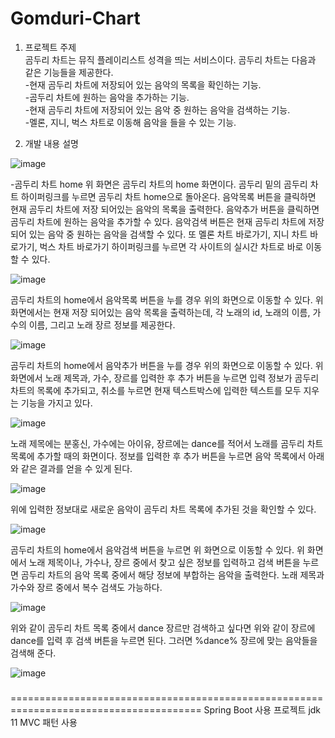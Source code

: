 # Gomduri-Chart

1.	프로젝트 주제\
곰두리 차트는 뮤직 플레이리스트 성격을 띄는 서비스이다. 곰두리 차트는 다음과 같은 기능들을 제공한다.\
 -현재 곰두리 차트에 저장되어 있는 음악의 목록을 확인하는 기능.\
 -곰두리 차트에 원하는 음악을 추가하는 기능.\
 -현재 곰두리 차트에 저장되어 있는 음악 중 원하는 음악을 검색하는 기능.\
 -멜론, 지니, 벅스 차트로 이동해 음악을 들을 수 있는 기능.


2.	개발 내용 설명

![image](https://user-images.githubusercontent.com/79496557/220836453-1c30662f-92df-40b6-b6ca-16d539e7b8bb.png)
 
-곰두리 차트 home
위 화면은 곰두리 차트의 home 화면이다. 곰두리 밑의 곰두리 차트 하이퍼링크를 누르면 곰두리 차트 home으로 돌아온다. 음악목록 버튼을 클릭하면 현재 곰두리 차트에 저장 되어있는 음악의 목록을 출력한다. 음악추가 버튼을 클릭하면 곰두리 차트에 원하는 음악을 추가할 수 있다. 음악검색 버튼은 현재 곰두리 차트에 저장되어 있는 음악 중 원하는 음악을 검색할 수 있다. 또 멜론 차트 바로가기, 지니 차트 바로가기, 벅스 차트 바로가기 하이퍼링크를 누르면 각 사이트의 실시간 차트로 바로 이동할 수 있다.

![image](https://user-images.githubusercontent.com/79496557/220836483-89b78866-7c0b-4e76-a608-a3b5986b0e71.png)


곰두리 차트의 home에서 음악목록 버튼을 누를 경우 위의 화면으로 이동할 수 있다. 위 화면에서는 현재 저장 되어있는 음악 목록을 출력하는데, 각 노래의 id, 노래의 이름, 가수의 이름, 그리고 노래 장르 정보를 제공한다.

![image](https://user-images.githubusercontent.com/79496557/220836503-cffd02da-52b4-4491-baa4-5a0fd89c4f97.png)
 

곰두리 차트의 home에서 음악추가 버튼을 누를 경우 위의 화면으로 이동할 수 있다. 위 화면에서 노래 제목과, 가수, 장르를 입력한 후 추가 버튼을 누르면 입력 정보가 곰두리 차트의 목록에 추가되고, 취소를 누르면 현재 텍스트박스에 입력한 텍스트를 모두 지우는 기능을 가지고 있다.

 ![image](https://user-images.githubusercontent.com/79496557/220836635-d2e08366-d420-48c3-a705-4510e44f9e40.png)

 
노래 제목에는 분홍신, 가수에는 아이유, 장르에는 dance를 적어서 노래를 곰두리 차트 목록에 추가할 때의 화면이다. 정보를 입력한 후 추가 버튼을 누르면 음악 목록에서 아래와 같은 결과를 얻을 수 있게 된다.
 
![image](https://user-images.githubusercontent.com/79496557/220836656-02af2663-92a2-4f4c-8ea2-a65070572614.png)


위에 입력한 정보대로 새로운 음악이 곰두리 차트 목록에 추가된 것을 확인할 수 있다.

 ![image](https://user-images.githubusercontent.com/79496557/220836676-17d4e1b8-e8fc-4dba-891b-e89dc6d3d2e6.png)

 
곰두리 차트의 home에서 음악검색 버튼을 누르면 위 화면으로 이동할 수 있다. 위 화면에서 노래 제목이나, 가수나, 장르 중에서 찾고 싶은 정보를 입력하고 검색 버튼을 누르면 곰두리 차트의 음악 목록 중에서 해당 정보에 부합하는 음악을 출력한다. 노래 제목과 가수와 장르 중에서 복수 검색도 가능하다.
 
 ![image](https://user-images.githubusercontent.com/79496557/220836700-5ab2d8d7-37fc-4d9c-b986-10ad8c23de55.png)

 
위와 같이 곰두리 차트 목록 중에서 dance 장르만 검색하고 싶다면 위와 같이 장르에 dance를 입력 후 검색 버튼을 누르면 된다. 그러면 %dance% 장르에 맞는 음악들을 검색해 준다.
 
 ![image](https://user-images.githubusercontent.com/79496557/220836720-f273e20f-d8e6-49e9-8856-978a6c8f2b2e.png)






###

=======================================================================================
Spring Boot 사용 프로젝트
jdk 11
MVC 패턴 사용
